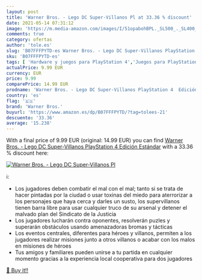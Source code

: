 ```yaml
---
layout: post
title: 'Warner Bros. - Lego DC Super-Villanos Pl at 33.36 % discount'
date: 2021-05-14 07:31:12
image: 'https://m.media-amazon.com/images/I/51opabohBPL._SL500_._SL400_.jpg'
comments: true
category: ofertas
author: 'tole.es'
slug: 'B07FFFPYTD-es Warner Bros. - Lego DC Super-Villanos PlayStation 4...'
sku: 'B07FFFPYTD-es'
tags: [ 'Hardware y juegos para PlayStation 4','Juegos para PlayStation 4','Videojuegos','lego','warner bros.', ]
actualPrice: 9.99 EUR
currency: EUR
price: 9.99
comparePrice: 14.99 EUR
prodname: 'Warner Bros. - Lego DC Super-Villanos PlayStation 4  Edición Estándar'
country: 'es'
flag: '🇪🇸'
brand: 'Warner Bros.'
buyurl: 'https://www.amazon.es/dp/B07FFFPYTD/?tag=tolees-21'
descuento: '33.36'
average: '15.238'
---
```


With a final price of 9.99 EUR (original: 14.99 EUR) you can find [Warner Bros. - Lego DC Super-Villanos PlayStation 4  Edición Estándar](https://www.amazon.es/dp/B07FFFPYTD/?tag=tolees-21) with a  33.36 % discount here:

[![Warner Bros. - Lego DC Super-Villanos Pl](https://m.media-amazon.com/images/I/51opabohBPL._SL500_._SL400_.jpg)](https://www.amazon.es/dp/B07FFFPYTD/?tag=tolees-21)

ℹ️:

- Los jugadores deben combatir el mal con el mal; tanto si se trata de hacer pintadas por la ciudad o usar toxinas del miedo para aterrorizar a los personajes que haya cerca y darles un susto, los supervillanos tienen barra libre para usar cualquier truco de su arsenal y detener el malvado plan del Sindicato de la Justicia
- Los jugadores lucharán contra oponentes, resolverán puzles y superarán obstáculos usando amenazadoras bromas y tácticas
- Los eventos centrales, diferentes para héroes y villanos, permiten a los jugadores realizar misiones junto a otros villanos o acabar con los malos en misiones de héroes
- Tus amigos y familiares pueden unirse a tu partida en cualquier momento gracias a la experiencia local cooperativa para dos jugadores

[🛒 Buy it!!](https://www.amazon.es/dp/B07FFFPYTD/?tag=tolees-21)
